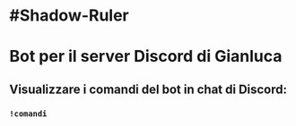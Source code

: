 # #Shadow-Ruler
# Bot per il server Discord di Gianluca

## Visualizzare i comandi del bot in chat di Discord:
### `!comandi`
